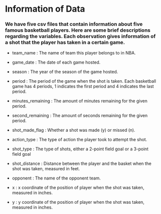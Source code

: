 # Information of Data
### We have five csv files that contain information about five famous basketball players. Here are some brief descriptions regarding the variables. Each observation gives information of a shot that the player has taken in a certain game. 

* team_name : The name of team this player belongs to in NBA.

* game_date : The date of each game hosted. 

* season : The year of the season of the game hosted.

* period : The period of the game when the shot is taken. Each basketball game has 4 periods, 1 indicates the first period and 4 indicates the last period. 

* minutes_remaining : The amount of minutes remaining for the given period.

* second_remaining : The amount of seconds remaining for the given period. 

* shot_made_flag : Whether a shot was made (y) or missed (n). 

* action_type : The type of action the player took to attempt the shot. 

* shot_type : The type of shots, either a 2-point field goal or a 3-point field goal 

* shot_distance : Distance between the player and the basket when the shot was taken, measured in feet.

* opponent : The name of the opponent team. 

* x : x coordinate of the position of player when the shot was taken, measured in inches. 

* y : y coordinate of the position of player when the shot was taken, measured in inches. 
